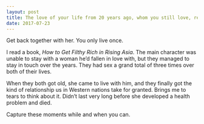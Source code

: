 ```yaml
---
layout: post
title: The love of your life from 20 years ago, whom you still love, realizes she made a mistake 20 years ago. What should you do?
date: 2017-07-23
---
```


<p>Get back together with her. You only live once.</p><p>I read a book, <i>How to Get Filthy Rich in Rising Asia</i>. The main character was unable to stay with a woman he’d fallen in love with, but they managed to stay in touch over the years. They had sex a grand total of three times over both of their lives.</p><p>When they both got old, she came to live with him, and they finally got the kind of relationship us in Western nations take for granted. Brings me to tears to think about it. Didn’t last very long before she developed a health problem and died.</p><p>Capture these moments while and when you can.</p>
